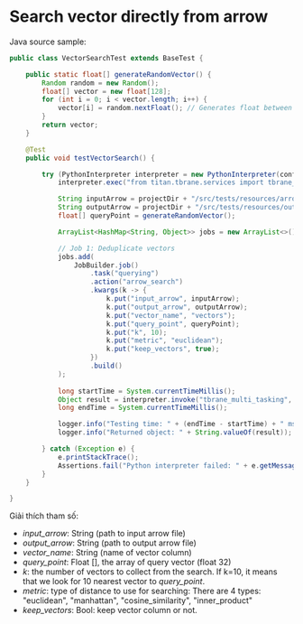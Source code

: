 # Search vector directly from arrow


Java source sample:

```java
public class VectorSearchTest extends BaseTest {

    public static float[] generateRandomVector() {
        Random random = new Random();
        float[] vector = new float[128];
        for (int i = 0; i < vector.length; i++) {
            vector[i] = random.nextFloat(); // Generates float between 0.0 (inclusive) and 1.0 (exclusive)
        }
        return vector;
    }

    @Test
    public void testVectorSearch() {

        try (PythonInterpreter interpreter = new PythonInterpreter(config)) {
            interpreter.exec("from titan.tbrane.services import tbrane_multi_tasking");

            String inputArrow = projectDir + "/src/tests/resources/arrow_search.arrow";
            String outputArrow = projectDir + "/src/tests/resources/output.arrow";
            float[] queryPoint = generateRandomVector();

            ArrayList<HashMap<String, Object>> jobs = new ArrayList<>();

            // Job 1: Deduplicate vectors
            jobs.add(
                JobBuilder.job()
                    .task("querying")
                    .action("arrow_search")
                    .kwargs(k -> {
                        k.put("input_arrow", inputArrow);
                        k.put("output_arrow", outputArrow);
                        k.put("vector_name", "vectors");
                        k.put("query_point", queryPoint);
                        k.put("k", 10);
                        k.put("metric", "euclidean");
                        k.put("keep_vectors", true);
                    })
                    .build()
            );
            
            long startTime = System.currentTimeMillis();
            Object result = interpreter.invoke("tbrane_multi_tasking", jobs);
            long endTime = System.currentTimeMillis();

            logger.info("Testing time: " + (endTime - startTime) + " ms");
            logger.info("Returned object: " + String.valueOf(result));

        } catch (Exception e) {
            e.printStackTrace();
            Assertions.fail("Python interpreter failed: " + e.getMessage());
        }
    }

}
```

Giải thích tham số:

- *input_arrow*: String (path to input arrow file)
- *output_arrow*: String (path to output arrow file)
- *vector_name*: String (name of vector column)
- *query_point*: Float [], the array of query vector (float 32)
- *k*: the number of vectors to collect from the search. If k=10, it means that we look for 10 nearest vector to *query_point*.
- *metric*: type of distance to use for searching: There are 4 types: "euclidean", "manhattan", "cosine_similarity", "inner_product"
- *keep_vectors*: Bool: keep vector column or not.

